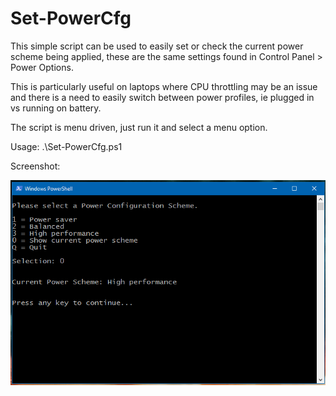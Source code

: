 # Set-PowerCfg
This simple script can be used to easily set or check the current power scheme being 
applied, these are the same settings found in Control Panel > Power Options.

This is particularly useful on laptops where CPU throttling may be an issue and there 
is a need to easily switch between power profiles, ie plugged in vs running on 
battery.

The script is menu driven, just run it and select a menu option.

Usage:
.\Set-PowerCfg.ps1

Screenshot:

![alt text](https://github.com/robwillisinfo/Set-PowerCfg/blob/master/Set-PowerCfg.PNG)
